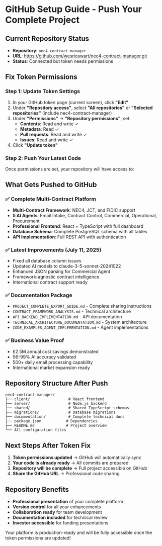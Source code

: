 # GitHub Setup Guide - Push Your Complete Project

## Current Repository Status
- **Repository**: `nec4-contract-manager`
- **URL**: https://github.com/wesrioswart/nec4-contract-manager.git
- **Status**: Connected but token needs permissions

## Fix Token Permissions

### Step 1: Update Token Settings
1. In your GitHub token page (current screen), click **"Edit"**
2. Under **"Repository access"**, select **"All repositories"** or **"Selected repositories"** (include nec4-contract-manager)
3. Under **"Permissions"** → **"Repository permissions"**, set:
   - **Contents**: Read and write ✓
   - **Metadata**: Read ✓
   - **Pull requests**: Read and write ✓
   - **Issues**: Read and write ✓
4. Click **"Update token"**

### Step 2: Push Your Latest Code
Once permissions are set, your repository will have access to:

## What Gets Pushed to GitHub

### ✅ **Complete Multi-Contract Platform**
- **Multi-Contract Framework**: NEC4, JCT, and FIDIC support
- **5 AI Agents**: Email Intake, Contract Control, Commercial, Operational, Procurement
- **Professional Frontend**: React + TypeScript with full dashboard
- **Database Schema**: Complete PostgreSQL schema with all tables
- **API Implementation**: Full REST API with authentication

### ✅ **Latest Improvements (July 11, 2025)**
- Fixed all database column issues
- Updated AI models to claude-3-5-sonnet-20241022
- Enhanced JSON parsing for Commercial Agent
- Framework-agnostic contract intelligence
- International contract support ready

### ✅ **Documentation Package**
- `PROJECT_COMPLETE_EXPORT_GUIDE.md` - Complete sharing instructions
- `CONTRACT_FRAMEWORK_ANALYSIS.md` - Technical architecture
- `API_BACKEND_IMPLEMENTATION.md` - API documentation
- `TECHNICAL_ARCHITECTURE_DOCUMENTATION.md` - System architecture
- `CODE_EXAMPLES_AGENT_IMPLEMENTATION.md` - Agent implementations

### ✅ **Business Value Proof**
- £2.5M annual cost savings demonstrated
- 96-99% AI accuracy validated
- 500+ daily email processing capability
- International market expansion ready

## Repository Structure After Push
```
nec4-contract-manager/
├── client/                 # React frontend
├── server/                 # Node.js backend
├── shared/                 # Shared TypeScript schemas
├── migrations/             # Database migrations
├── documentation/          # Complete technical docs
├── package.json           # Dependencies
├── README.md              # Project overview
└── All configuration files
```

## Next Steps After Token Fix
1. **Token permissions updated** → GitHub will automatically sync
2. **Your code is already ready** → All commits are prepared
3. **Repository will be complete** → Full project accessible on GitHub
4. **Share the GitHub URL** → Professional code sharing

## Repository Benefits
- **Professional presentation** of your complete platform
- **Version control** for all your enhancements
- **Collaboration ready** for team development
- **Documentation included** for technical review
- **Investor accessible** for funding presentations

Your platform is production-ready and will be fully accessible once the token permissions are updated!